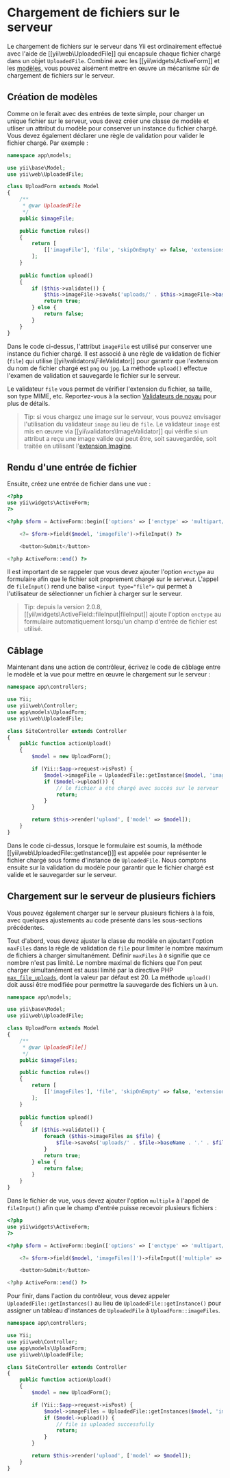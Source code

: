 Chargement de fichiers sur le serveur
=====================================

Le chargement de fichiers sur le serveur dans Yii est ordinairement effectué avec l'aide de [[yii\web\UploadedFile]] qui encapsule chaque fichier chargé dans un objet `UploadedFile`. Combiné avec les [[yii\widgets\ActiveForm]] et les [modèles](structure-models.md), vous pouvez aisément mettre en œuvre un mécanisme sûr de chargement de fichiers sur le serveur.


## Création de modèles <span id="creating-models"></span>

Comme on le ferait avec des entrées de texte simple, pour charger un unique fichier sur le serveur, vous devez créer une classe de modèle et utliser un attribut du modèle pour conserver un instance du fichier chargé. Vous devez également déclarer une règle de validation pour valider le fichier chargé. Par exemple : 

```php
namespace app\models;

use yii\base\Model;
use yii\web\UploadedFile;

class UploadForm extends Model
{
    /**
     * @var UploadedFile
     */
    public $imageFile;

    public function rules()
    {
        return [
            [['imageFile'], 'file', 'skipOnEmpty' => false, 'extensions' => 'png, jpg'],
        ];
    }
    
    public function upload()
    {
        if ($this->validate()) {
            $this->imageFile->saveAs('uploads/' . $this->imageFile->baseName . '.' . $this->imageFile->extension);
            return true;
        } else {
            return false;
        }
    }
}
```

Dans le code ci-dessus, l'attribut `imageFile` est utilisé pur conserver une instance du fichier chargé. Il est associé à une règle de validation de fichier (`file`) qui utilise [[yii\validators\FileValidator]] pour garantir que l'extension du nom de fichier chargé est `png` ou `jpg`. La méthode `upload()` effectue l'examen de validation et sauvegarde le fichier sur le serveur.

Le validateur `file` vous permet de vérifier l'extension du fichier, sa taille, son type MIME, etc. Reportez-vous à la section [Validateurs de noyau](tutorial-core-validators.md#file) pour plus de détails.

> Tip: si vous chargez une image sur le serveur, vous pouvez envisager l'utilisation du validateur `image` au lieu de `file`. Le validateur `image` est mis en œuvre via [[yii\validators\ImageValidator]] qui vérifie si un attribut a reçu une image valide qui peut être, soit sauvegardée, soit traitée en utilisant l'[extension Imagine](https://github.com/yiisoft/yii2-imagine).


## Rendu d'une entrée de fichier <span id="rendering-file-input"></span>

Ensuite, créez une entrée de fichier dans une vue :

```php
<?php
use yii\widgets\ActiveForm;
?>

<?php $form = ActiveForm::begin(['options' => ['enctype' => 'multipart/form-data']]) ?>

    <?= $form->field($model, 'imageFile')->fileInput() ?>

    <button>Submit</button>

<?php ActiveForm::end() ?>
```

Il est important de se rappeler que vous devez ajouter l'option `enctype` au formulaire afin que le fichier soit proprement chargé sur le serveur. L'appel de `fileInput()` rend une balise `<input type="file">` qui permet à l'utilisateur de sélectionner un fichier à charger sur le serveur.

> Tip: depuis la version 2.0.8, [[yii\widgets\ActiveField::fileInput|fileInput]] ajoute l'option `enctype` au formulaire automatiquement lorsqu'un champ d'entrée de fichier est utilisé.

## Câblage <span id="wiring-up"></span>

Maintenant dans une action de contrôleur, écrivez le code de câblage entre le modèle et la vue pour mettre en œuvre le chargement sur le serveur :

```php
namespace app\controllers;

use Yii;
use yii\web\Controller;
use app\models\UploadForm;
use yii\web\UploadedFile;

class SiteController extends Controller
{
    public function actionUpload()
    {
        $model = new UploadForm();

        if (Yii::$app->request->isPost) {
            $model->imageFile = UploadedFile::getInstance($model, 'imageFile');
            if ($model->upload()) {
                // le fichier a été chargé avec succès sur le serveur
                return;
            }
        }

        return $this->render('upload', ['model' => $model]);
    }
}
```

Dans le code ci-dessus, lorsque le formulaire est soumis, la méthode [[yii\web\UploadedFile::getInstance()]] est appelée pour représenter le fichier chargé sous forme d'instance de `UploadedFile`. Nous comptons ensuite sur la validation du modèle pour garantir que le fichier chargé est valide et le sauvegarder sur le serveur.


## Chargement sur le serveur de plusieurs fichiers  <span id="uploading-multiple-files"></span>

Vous pouvez également charger sur le serveur plusieurs fichiers à la fois, avec quelques ajustements au code présenté dans les sous-sections précédentes.

Tout d'abord, vous devez ajuster la classe du modèle en ajoutant l'option `maxFiles` dans la règle de validation de `file` pour limiter le nombre maximum de fichiers à charger simultanément. Définir `maxFiles` à `0` signifie que ce nombre n'est pas limité. Le nombre maximal de fichiers que l'on peut charger simultanément est aussi limité par la directive PHP [`max_file_uploads`](https://www.php.net/manual/fr/ini.core.php#ini.max-file-uploads), dont la valeur par défaut est 20. La méthode `upload()` doit aussi être modifiée pour permettre la sauvegarde des fichiers un à un.

```php
namespace app\models;

use yii\base\Model;
use yii\web\UploadedFile;

class UploadForm extends Model
{
    /**
     * @var UploadedFile[]
     */
    public $imageFiles;

    public function rules()
    {
        return [
            [['imageFiles'], 'file', 'skipOnEmpty' => false, 'extensions' => 'png, jpg', 'maxFiles' => 4],
        ];
    }
    
    public function upload()
    {
        if ($this->validate()) { 
            foreach ($this->imageFiles as $file) {
                $file->saveAs('uploads/' . $file->baseName . '.' . $file->extension);
            }
            return true;
        } else {
            return false;
        }
    }
}
```

Dans le fichier de vue, vous devez ajouter l'option `multiple` à l'appel de `fileInput()` afin que le champ d'entrée puisse recevoir plusieurs fichiers :
 
```php
<?php
use yii\widgets\ActiveForm;
?>

<?php $form = ActiveForm::begin(['options' => ['enctype' => 'multipart/form-data']]) ?>

    <?= $form->field($model, 'imageFiles[]')->fileInput(['multiple' => true, 'accept' => 'image/*']) ?>

    <button>Submit</button>

<?php ActiveForm::end() ?>
```

Pour finir, dans l'action du contrôleur, vous devez appeler `UploadedFile::getInstances()` au lieu de `UploadedFile::getInstance()` pour assigner un tableau d'instances de `UploadedFile` à `UploadForm::imageFiles`. 

```php
namespace app\controllers;

use Yii;
use yii\web\Controller;
use app\models\UploadForm;
use yii\web\UploadedFile;

class SiteController extends Controller
{
    public function actionUpload()
    {
        $model = new UploadForm();

        if (Yii::$app->request->isPost) {
            $model->imageFiles = UploadedFile::getInstances($model, 'imageFiles');
            if ($model->upload()) {
                // file is uploaded successfully
                return;
            }
        }

        return $this->render('upload', ['model' => $model]);
    }
}
```
